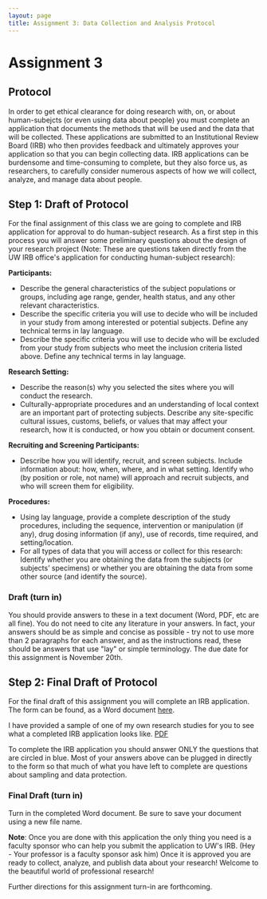 ```yaml
---
layout: page
title: Assignment 3: Data Collection and Analysis Protocol
---
```


# Assignment 3

## Protocol
In order to get ethical clearance for doing research with, on, or about human-subejcts (or even using data about people) you must complete an application that documents the methods that will be used and the data that will be collected. These applications are submitted to an Institutional Review Board (IRB) who then provides feedback and ultimately approves your application so that you can begin collecting data. IRB applications can be burdensome and time-consuming to complete, but they also force us, as researchers, to carefully consider numerous aspects of how we will collect, analyze, and manage data about people.

## Step 1: Draft of Protocol
For the final assignment of this class we are going to complete and IRB application for approval to do human-subject research. As a first step in this process you will answer some preliminary questions about the design of your research project (Note: These are questions taken directly from the UW IRB office's application for conducting human-subject research):

**Participants:**         
- Describe the general characteristics of the subject populations or groups, including age range, gender, health status, and any other relevant characteristics.
- Describe the specific criteria you will use to decide who will be included in your study from among interested or potential subjects. Define any technical terms in lay language.
- Describe the specific criteria you will use to decide who will be excluded from your study from subjects who meet the inclusion criteria listed above. Define any technical terms in lay language.

**Research Setting:**
- Describe the reason(s) why you selected the sites where you will conduct the research.
- Culturally-appropriate procedures and an understanding of local context are an important part of protecting subjects. Describe any site-specific cultural issues, customs, beliefs, or values that may affect your research, how it is conducted, or how you obtain or document consent.

**Recruiting and Screening Participants:**
- Describe how you will identify, recruit, and screen subjects. Include information about: how, when, where, and in what setting. Identify who (by position or role, not name) will approach and recruit subjects, and who will screen them for eligibility.

**Procedures:**
- Using lay language, provide a complete description of the study procedures, including the sequence, intervention or manipulation (if any), drug dosing information (if any), use of records, time required, and setting/location.
- For all types of data that you will access or collect for this research: Identify whether you are obtaining the data from the subjects (or subjects’ specimens) or whether you are obtaining the data from some other source (and identify the source).

### Draft (turn in)
You should provide answers to these in a text document (Word, PDF, etc are all fine). You do not need to cite any literature in your answers.  In fact, your answers should be as simple and concise as possible - try not to use more than 2 paragraphs for each answer, and as the instructions read, these should be answers that use "lay" or simple terminology. The due date for this assignment is November 20th.

## Step 2: Final Draft of Protocol
For the final draft of this assignment you will complete an IRB application. The form can be found, as a Word document [here](https://github.com/nniiicc/LIS-570-Au2020/raw/master/APPLICATION_IRB_Protocol_v2.60_2020.08.14.docx).

I have provided a sample of one of my own research studies for you to see what a completed IRB application looks like. [PDF](https://github.com/nniiicc/LIS-570-Au2020/raw/master/readings/Examples/ZIPLINEstudy-GigPlat.pdf)

To complete the IRB application you should answer ONLY the questions that are circled in blue. Most of your answers above can be plugged in directly to the form so that much of what you have left to complete are questions about sampling and data protection.

### Final Draft (turn in)
Turn in the completed Word document. Be sure to save your document using a new file name.  

**Note**: Once you are done with this application the only thing you need is a faculty sponsor who can help you submit the application to UW's IRB. (Hey - Your professor is a faculty sponsor ask him) Once it is approved you are ready to collect, analyze, and publish data about your research! Welcome to the beautiful world of professional research!  

Further directions for this assignment turn-in are forthcoming.
